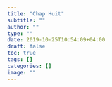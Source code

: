 ```yaml
---
title: "Chap Huit"
subtitle: ""
author: ""
type: ""
date: 2019-10-25T10:54:09+04:00
draft: false
toc: true
tags: []
categories: []
image: ""
---
```

